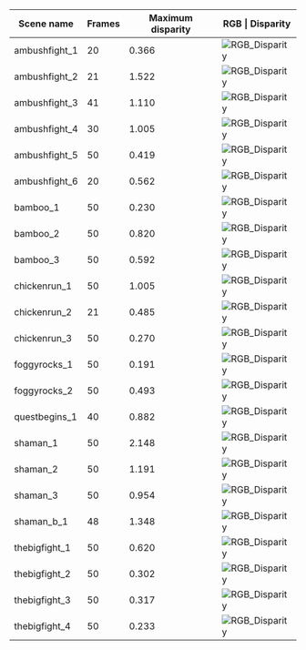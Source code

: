| Scene name    | Frames | Maximum disparity | RGB \| Disparity                                            |
|---------------|--------|-------------------|-------------------------------------------------------------|
| ambushfight_1 | 20     | 0.366             | ![RGB_Disparity](https://user-images.githubusercontent.com/37448236/107724792-0a11f300-6d28-11eb-84bc-75a8816c1e66.gif) |
| ambushfight_2 | 21     | 1.522             | ![RGB_Disparity](https://user-images.githubusercontent.com/37448236/107724868-33cb1a00-6d28-11eb-8ea6-96b3bc0ca43e.gif) |
| ambushfight_3 | 41     | 1.110             | ![RGB_Disparity](https://user-images.githubusercontent.com/37448236/107725499-c3bd9380-6d29-11eb-8296-caff5fef3345.gif) |
| ambushfight_4 | 30     | 1.005             | ![RGB_Disparity](https://user-images.githubusercontent.com/37448236/107725636-02ebe480-6d2a-11eb-9993-0956315a6820.gif) |
| ambushfight_5 | 50     | 0.419             | ![RGB_Disparity](https://user-images.githubusercontent.com/37448236/107755799-a3f89080-6d66-11eb-813e-9334da11f550.gif) |
| ambushfight_6 | 20     | 0.562             | ![RGB_Disparity](https://user-images.githubusercontent.com/37448236/107756022-eae68600-6d66-11eb-8526-5e07c9344059.gif) |
| bamboo_1      | 50     | 0.230             | ![RGB_Disparity](https://user-images.githubusercontent.com/37448236/107756272-52043a80-6d67-11eb-980b-89b4f2a8ab3f.gif) |
| bamboo_2      | 50     | 0.820             | ![RGB_Disparity](https://user-images.githubusercontent.com/37448236/107756565-bb844900-6d67-11eb-86bb-633bbd2d9d4e.gif) |
| bamboo_3      | 50     | 0.592             | ![RGB_Disparity](https://user-images.githubusercontent.com/37448236/107757236-a0fe9f80-6d68-11eb-91dd-fc324223a93d.gif) |
| chickenrun_1  | 50     | 1.005             | ![RGB_Disparity](https://user-images.githubusercontent.com/37448236/107757494-f9ce3800-6d68-11eb-82a6-3b3c42bfac5f.gif) |
| chickenrun_2  | 21     | 0.485             | ![RGB_Disparity](https://user-images.githubusercontent.com/37448236/107757623-23875f00-6d69-11eb-835b-7ef353a78e2e.gif) |
| chickenrun_3  | 50     | 0.270             | ![RGB_Disparity](https://user-images.githubusercontent.com/37448236/107757874-76f9ad00-6d69-11eb-9f78-b5ca924802ce.gif) |
| foggyrocks_1  | 50     | 0.191             | ![RGB_Disparity](https://user-images.githubusercontent.com/37448236/107758087-be803900-6d69-11eb-982e-826185c422a4.gif) |
| foggyrocks_2  | 50     | 0.493             | ![RGB_Disparity](https://user-images.githubusercontent.com/37448236/107758303-08691f00-6d6a-11eb-8411-630df5e23bb2.gif) |
| questbegins_1 | 40     | 0.882             | ![RGB_Disparity](https://user-images.githubusercontent.com/37448236/107758463-423a2580-6d6a-11eb-9261-c9289ad425b2.gif) |
| shaman_1      | 50     | 2.148             | ![RGB_Disparity](https://user-images.githubusercontent.com/37448236/107758666-90e7bf80-6d6a-11eb-9c31-2eae53427478.gif) |
| shaman_2      | 50     | 1.191             | ![RGB_Disparity](https://user-images.githubusercontent.com/37448236/107759062-1ff4d780-6d6b-11eb-9136-1d0cd4d47b6a.gif) |
| shaman_3      | 50     | 0.954             | ![RGB_Disparity](https://user-images.githubusercontent.com/37448236/107759229-57638400-6d6b-11eb-92d3-510615eb1fa4.gif) |
| shaman_b_1    | 48     | 1.348             | ![RGB_Disparity](https://user-images.githubusercontent.com/37448236/107759378-92fe4e00-6d6b-11eb-8091-5c02ba49e9d9.gif) |
| thebigfight_1 | 50     | 0.620             | ![RGB_Disparity](https://user-images.githubusercontent.com/37448236/107759553-d22c9f00-6d6b-11eb-9198-d2b5c9c07c27.gif) |
| thebigfight_2 | 50     | 0.302             | ![RGB_Disparity](https://user-images.githubusercontent.com/37448236/107759709-086a1e80-6d6c-11eb-93ef-f1785c1903ca.gif) |
| thebigfight_3 | 50     | 0.317             | ![RGB_Disparity](https://user-images.githubusercontent.com/37448236/107759860-3e0f0780-6d6c-11eb-8768-a9891ecd6430.gif) |
| thebigfight_4 | 50     | 0.233             | ![RGB_Disparity](https://user-images.githubusercontent.com/37448236/107759999-71519680-6d6c-11eb-877c-98707de6eb05.gif) |